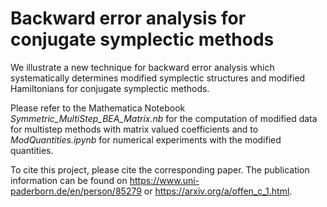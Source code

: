 # Backward error analysis for conjugate symplectic methods

We illustrate a new technique for backward error analysis which systematically determines modified symplectic structures and modified Hamiltonians for conjugate symplectic methods. 

Please refer to the Mathematica Notebook *Symmetric_MultiStep_BEA_Matrix.nb* for the computation of modified data for multistep methods with matrix valued coefficients and to *ModQuantities.ipynb* for numerical experiments with the modified quantities.

To cite this project, please cite the corresponding paper. The publication information can be found on https://www.uni-paderborn.de/en/person/85279 or https://arxiv.org/a/offen_c_1.html. 
